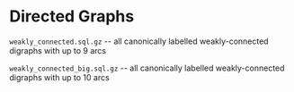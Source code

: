 # Directed Graphs

`weakly_connected.sql.gz`     -- all canonically labelled weakly-connected digraphs with up to 9 arcs

`weakly_connected_big.sql.gz` -- all canonically labelled weakly-connected digraphs with up to 10 arcs
